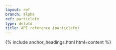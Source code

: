 ```yaml
---
layout: ref
branch: alpha
ref: particlefx
type: defold
title: API reference (particlefx)
---
```

{% include anchor_headings.html html=content %}